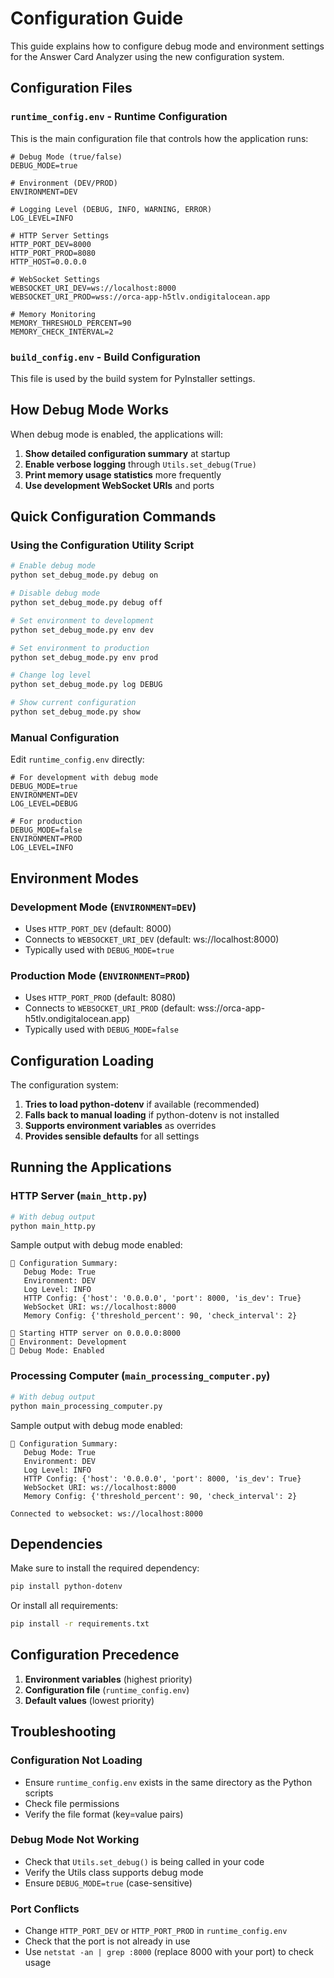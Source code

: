 # Configuration Guide

This guide explains how to configure debug mode and environment settings for the Answer Card Analyzer using the new configuration system.

## Configuration Files

### `runtime_config.env` - Runtime Configuration
This is the main configuration file that controls how the application runs:

```env
# Debug Mode (true/false)
DEBUG_MODE=true

# Environment (DEV/PROD)
ENVIRONMENT=DEV

# Logging Level (DEBUG, INFO, WARNING, ERROR)
LOG_LEVEL=INFO

# HTTP Server Settings
HTTP_PORT_DEV=8000
HTTP_PORT_PROD=8080
HTTP_HOST=0.0.0.0

# WebSocket Settings
WEBSOCKET_URI_DEV=ws://localhost:8000
WEBSOCKET_URI_PROD=wss://orca-app-h5tlv.ondigitalocean.app

# Memory Monitoring
MEMORY_THRESHOLD_PERCENT=90
MEMORY_CHECK_INTERVAL=2
```

### `build_config.env` - Build Configuration
This file is used by the build system for PyInstaller settings.

## How Debug Mode Works

When debug mode is enabled, the applications will:

1. **Show detailed configuration summary** at startup
2. **Enable verbose logging** through `Utils.set_debug(True)`
3. **Print memory usage statistics** more frequently
4. **Use development WebSocket URIs** and ports

## Quick Configuration Commands

### Using the Configuration Utility Script

```bash
# Enable debug mode
python set_debug_mode.py debug on

# Disable debug mode
python set_debug_mode.py debug off

# Set environment to development
python set_debug_mode.py env dev

# Set environment to production
python set_debug_mode.py env prod

# Change log level
python set_debug_mode.py log DEBUG

# Show current configuration
python set_debug_mode.py show
```

### Manual Configuration

Edit `runtime_config.env` directly:

```env
# For development with debug mode
DEBUG_MODE=true
ENVIRONMENT=DEV
LOG_LEVEL=DEBUG

# For production
DEBUG_MODE=false
ENVIRONMENT=PROD
LOG_LEVEL=INFO
```

## Environment Modes

### Development Mode (`ENVIRONMENT=DEV`)
- Uses `HTTP_PORT_DEV` (default: 8000)
- Connects to `WEBSOCKET_URI_DEV` (default: ws://localhost:8000)
- Typically used with `DEBUG_MODE=true`

### Production Mode (`ENVIRONMENT=PROD`)
- Uses `HTTP_PORT_PROD` (default: 8080)
- Connects to `WEBSOCKET_URI_PROD` (default: wss://orca-app-h5tlv.ondigitalocean.app)
- Typically used with `DEBUG_MODE=false`

## Configuration Loading

The configuration system:

1. **Tries to load python-dotenv** if available (recommended)
2. **Falls back to manual loading** if python-dotenv is not installed
3. **Supports environment variables** as overrides
4. **Provides sensible defaults** for all settings

## Running the Applications

### HTTP Server (`main_http.py`)

```bash
# With debug output
python main_http.py
```

Sample output with debug mode enabled:
```
🔧 Configuration Summary:
   Debug Mode: True
   Environment: DEV
   Log Level: INFO
   HTTP Config: {'host': '0.0.0.0', 'port': 8000, 'is_dev': True}
   WebSocket URI: ws://localhost:8000
   Memory Config: {'threshold_percent': 90, 'check_interval': 2}

🚀 Starting HTTP server on 0.0.0.0:8000
🔧 Environment: Development
🐛 Debug Mode: Enabled
```

### Processing Computer (`main_processing_computer.py`)

```bash
# With debug output
python main_processing_computer.py
```

Sample output with debug mode enabled:
```
🔧 Configuration Summary:
   Debug Mode: True
   Environment: DEV
   Log Level: INFO
   HTTP Config: {'host': '0.0.0.0', 'port': 8000, 'is_dev': True}
   WebSocket URI: ws://localhost:8000
   Memory Config: {'threshold_percent': 90, 'check_interval': 2}

Connected to websocket: ws://localhost:8000
```

## Dependencies

Make sure to install the required dependency:

```bash
pip install python-dotenv
```

Or install all requirements:

```bash
pip install -r requirements.txt
```

## Configuration Precedence

1. **Environment variables** (highest priority)
2. **Configuration file** (`runtime_config.env`)
3. **Default values** (lowest priority)

## Troubleshooting

### Configuration Not Loading
- Ensure `runtime_config.env` exists in the same directory as the Python scripts
- Check file permissions
- Verify the file format (key=value pairs)

### Debug Mode Not Working
- Check that `Utils.set_debug()` is being called in your code
- Verify the Utils class supports debug mode
- Ensure `DEBUG_MODE=true` (case-sensitive)

### Port Conflicts
- Change `HTTP_PORT_DEV` or `HTTP_PORT_PROD` in `runtime_config.env`
- Check that the port is not already in use
- Use `netstat -an | grep :8000` (replace 8000 with your port) to check usage 